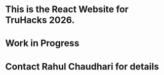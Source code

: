 # This is the React Website for TruHacks 2026.
# Work in Progress
# Contact Rahul Chaudhari for details

